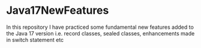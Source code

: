 # Java17NewFeatures

In this repository I have practiced some fundamental new features added to the Java 17 version i.e. record classes, sealed classes, enhancements made in switch statement etc
